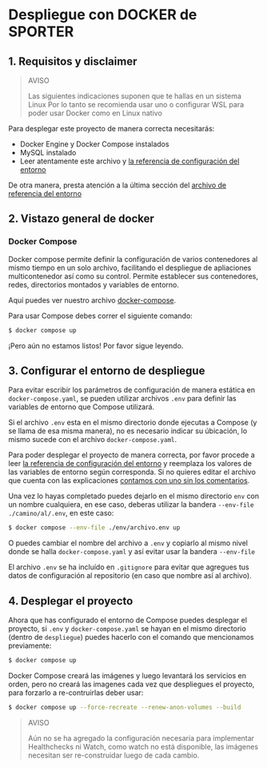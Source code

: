 # Despliegue con DOCKER de SPORTER

## 1. Requisitos y disclaimer

> AVISO
>
> Las siguientes indicaciones suponen que te hallas en un sistema Linux
> Por lo tanto se recomienda usar uno o configurar WSL para poder usar Docker
> como en Linux nativo

Para desplegar este proyecto de manera correcta necesitarás:

- Docker Engine y Docker Compose instalados
- MySQL instalado
- Leer atentamente este archivo y [la referencia de configuración del entorno](./env/reference.env)

De otra manera, presta atención a la última sección del [archivo de referencia del entorno](./env/reference.env)

## 2. Vistazo general de docker

### Docker Compose

Docker compose permite definir la configuración de varios contenedores al mismo tiempo en un solo archivo, facilitando el despliegue de apliaciones multicontenedor así como su control. Permite establecer sus contenedores, redes, directorios montados y variables de entorno.

Aquí puedes ver nuestro archivo [docker-compose](./docker-compose.yaml).

Para usar Compose debes correr el siguiente comando:

``` bash
$ docker compose up
```

¡Pero aún no estamos listos! Por favor sigue leyendo.

## 3. Configurar el entorno de despliegue

Para evitar escribir los parámetros de configuración de manera estática en `docker-compose.yaml`, se pueden utilizar archivos `.env` para definir las variables de entorno que Compose utilizará. 

Si el archivo `.env` esta en el mismo directorio donde ejecutas a Compose (y se llama de esa misma manera), no es necesario indicar su úbicación, lo mismo sucede con el archivo `docker-compose.yaml`.

Para poder desplegar el proyecto de manera correcta, por favor procede a leer  [la referencia de configuración del entorno](./env/reference.env) y reemplaza los valores de las variables de entorno según corresponda. Si no quieres editar el archivo que cuenta con las explicaciones [contamos con uno sin los comentarios](./env/no-comments.env).

Una vez lo hayas completado puedes dejarlo en el mismo directorio `env` con un nombre cualquiera, en ese caso, deberas utilizar la bandera `--env-file ./camino/al/.env`, en este caso:

``` bash
$ docker compose --env-file ./env/archivo.env up
```

O puedes cambiar el nombre del archivo a `.env` y copiarlo al mismo nivel donde se halla `docker-compose.yaml` y así evitar usar la bandera `--env-file`

El archivo `.env` se ha incluído en `.gitignore` para evitar que agregues tus datos de configuración al repositorio (en caso que nombre así al archivo).

## 4. Desplegar el proyecto

Ahora que has configurado el entorno de Compose puedes desplegar el proyecto, si `.env` y `docker-compose.yaml` se hayan en el mismo directorio (dentro de `despliegue`) puedes hacerlo con el comando que mencionamos previamente:

``` bash
$ docker compose up
```

Docker Compose creará las imágenes y luego levantará los servicios en orden, pero no creará las imagenes cada vez que despliegues el proyecto, para forzarlo a re-contruirlas deber usar:

``` bash
$ docker compose up --force-recreate --renew-anon-volumes --build
```

> AVISO
>
> Aún no se ha agregado la configuración necesaria para implementar Healthchecks ni Watch, como watch no está disponible, las imágenes necesitan ser re-construidar luego de cada cambio.
